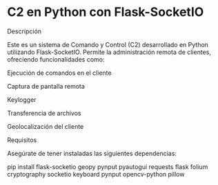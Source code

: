# C2 en Python con Flask-SocketIO

Descripción

Este es un sistema de Comando y Control (C2) desarrollado en Python utilizando Flask-SocketIO. Permite la administración remota de clientes, ofreciendo funcionalidades como:

Ejecución de comandos en el cliente

Captura de pantalla remota

Keylogger

Transferencia de archivos

Geolocalización del cliente

Requisitos

Asegúrate de tener instaladas las siguientes dependencias:

pip install flask-socketio geopy pynput pyautogui requests flask folium cryptography socketio keyboard pynput opencv-python pillow

